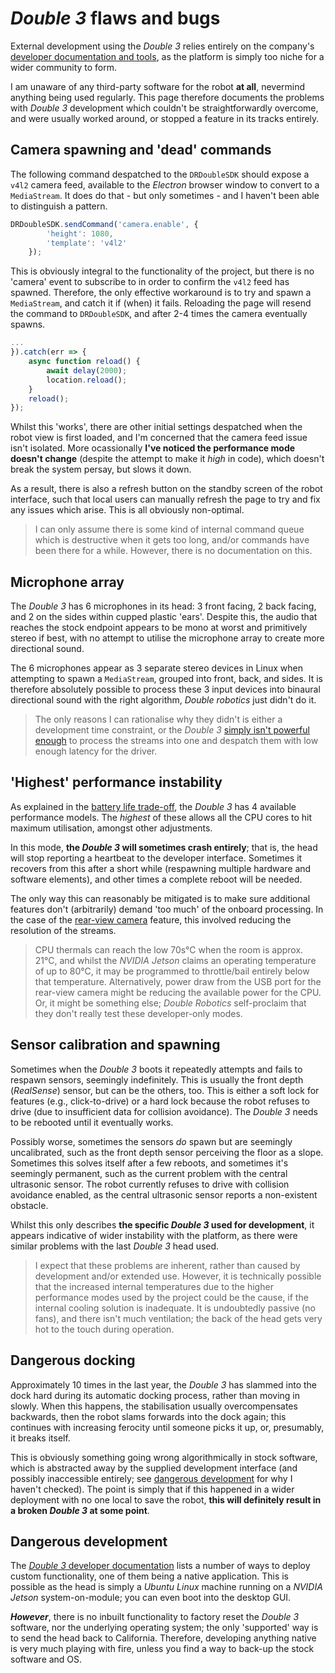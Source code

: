 # *Double 3* flaws and bugs
External development using the *Double 3* relies entirely on the company's [developer documentation and tools](), as the platform is simply too niche for a wider community to form. 

I am unaware of any third-party software for the robot **at all**, nevermind anything being used regularly. This page therefore documents the problems with *Double 3* development which couldn't be straightforwardly overcome, and were usually worked around, or stopped a feature in its tracks entirely. 

## Camera spawning and 'dead' commands
The following command despatched to the `DRDoubleSDK` should expose a `v4l2` camera feed, available to the *Electron* browser window to convert to a `MediaStream`. It does do that - but only sometimes - and I haven't been able to distinguish a pattern.

```javascript
DRDoubleSDK.sendCommand('camera.enable', {
        'height': 1080,
        'template': 'v4l2'
    });
```

This is obviously integral to the functionality of the project, but there is no 'camera' event to subscribe to in order to confirm the `v4l2` feed has spawned. Therefore, the only effective workaround is to try and spawn a `MediaStream`, and catch it if (when) it fails. Reloading the page will resend the command to `DRDoubleSDK`, and after 2-4 times the camera eventually spawns.

```javascript
...
}).catch(err => {
    async function reload() {
        await delay(2000);
        location.reload();
    }
    reload();
});
```

Whilst this 'works', there are other initial settings despatched when the robot view is first loaded, and I'm concerned that the camera feed issue isn't isolated. More ocassionally **I've noticed the performance mode doesn't change** (despite the attempt to make it *high* in code), which doesn't break the system persay, but slows it down.

As a result, there is also a refresh button on the standby screen of the robot interface, such that local users can manually refresh the page to try and fix any issues which arise. This is all obviously non-optimal.

> I can only assume there is some kind of internal command queue which is destructive when it gets too long, and/or commands have been there for a while. However, there is no documentation on this.

## Microphone array
The *Double 3* has 6 microphones in its head: 3 front facing, 2 back facing, and 2 on the sides within cupped plastic 'ears'. Despite this, the audio that reaches the stock endpoint appears to be mono at worst and primitively stereo if best, with no attempt to utilise the microphone array to create more directional sound. 

The 6 microphones appear as 3 separate stereo devices in Linux when attempting to spawn a `MediaStream`, grouped into front, back, and sides. It is therefore absolutely possible to process these 3 input devices into binaural directional sound with the right algorithm, *Double robotics* just didn't do it.

> The only reasons I can rationalise why they didn't is either a development time constraint, or the *Double 3* [simply isn't powerful enough]() to process the streams into one and despatch them with low enough latency for the driver.

## 'Highest' performance instability
As explained in the [battery life trade-off](), the *Double 3* has 4 available performance models. The *highest* of these allows all the CPU cores to hit maximum utilisation, amongst other adjustments.

In this mode, **the *Double 3* will sometimes crash entirely**; that is, the head will stop reporting a heartbeat to the developer interface. Sometimes it recovers from this after a short while (respawning multiple hardware and software elements), and other times a complete reboot will be needed.

The only way this can reasonably be mitigated is to make sure additional features don't (arbitrarily) demand 'too much' of the onboard processing. In the case of the [rear-view camera]() feature, this involved reducing the resolution of the streams.

> CPU thermals can reach the low 70s°C when the room is approx. 21°C, and whilst the *NVIDIA Jetson* claims an operating temperature of up to 80°C, it may be programmed to throttle/bail entirely below that temperature. Alternatively, power draw from the USB port for the rear-view camera might be reducing the available power for the CPU. Or, it might be something else; *Double Robotics* self-proclaim that they don't really test these developer-only modes.

## Sensor calibration and spawning
Sometimes when the *Double 3* boots it repeatedly attempts and fails to respawn sensors, seemingly indefinitely. This is usually the front depth (*RealSense*) sensor, but can be the others, too. This is either a soft lock for features (e.g., click-to-drive) or a hard lock because the robot refuses to drive (due to insufficient data for collision avoidance). The *Double 3* needs to be rebooted until it eventually works.

Possibly worse, sometimes the sensors *do* spawn but are seemingly uncalibrated, such as the front depth sensor perceiving the floor as a slope. Sometimes this solves itself after a few reboots, and sometimes it's seemingly permanent, such as the current problem with the central ultrasonic sensor. The robot currently refuses to drive with collision avoidance enabled, as the central ultrasonic sensor reports a non-existent obstacle.

Whilst this only describes **the specific *Double 3* used for development**, it appears indicative of wider instability with the platform, as there were similar problems with the last *Double 3* head used.

> I expect that these problems are inherent, rather than caused by development and/or extended use. However, it is technically possible that the increased internal temperatures due to the higher performance modes used by the project could be the cause, if the internal cooling solution is inadequate. It is undoubtedly passive (no fans), and there isn't much ventilation; the back of the head gets very hot to the touch during operation.

## Dangerous docking
Approximately 10 times in the last year, the *Double 3* has slammed into the dock hard during its automatic docking process, rather than moving in slowly. When this happens, the stabilisation usually overcompensates backwards, then the robot slams forwards into the dock again; this continues with increasing ferocity until someone picks it up, or, presumably, it breaks itself.

This is obviously something going wrong algorithmically in stock software, which is abstracted away by the supplied development interface (and possibly inaccessible entirely; see [dangerous development](#dangerous-development) for why I haven't checked). The point is simply that if this happened in a wider deployment with no one local to save the robot, **this will definitely result in a broken *Double 3* at some point**.

## Dangerous development
The [*Double 3* developer documentation]() lists a number of ways to deploy custom functionality, one of them being a native application. This is possible as the head is simply a *Ubuntu Linux* machine running on a *NVIDIA Jetson* system-on-module; you can even boot into the desktop GUI.

***However***, there is no inbuilt functionality to factory reset the *Double 3* software, nor the underlying operating system; the only 'supported' way is to send the head back to California. Therefore, developing anything native is very much playing with fire, unless you find a way to back-up the stock software and OS. 
